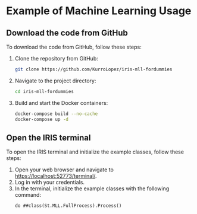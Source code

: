 # Example of Machine Learning Usage

## Download the code from GitHub

To download the code from GitHub, follow these steps:

1. Clone the repository from GitHub:
    ```bash
    git clone https://github.com/KurroLopez/iris-mll-fordummies
    ```
2. Navigate to the project directory:
    ```bash
    cd iris-mll-fordummies
    ```
3. Build and start the Docker containers:
    ```bash
    docker-compose build --no-cache
    docker-compose up -d
    ```

## Open the IRIS terminal

To open the IRIS terminal and initialize the example classes, follow these steps:

1. Open your web browser and navigate to [https://localhost:52773/terminal/](https://localhost:52773/terminal/).
2. Log in with your credentials.
3. In the terminal, initialize the example classes with the following command:
    ```objectscript
    do ##class(St.MLL.FullProcess).Process()
    ```